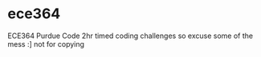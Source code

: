 # ece364
ECE364 Purdue Code
2hr timed coding challenges so excuse some of the mess :]
not for copying
